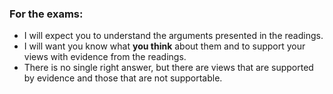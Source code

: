 ### For the exams: 
* I will expect you to understand the arguments presented in the readings.
* I will want you know what **you think** about them and to support your views with evidence from the readings.
* There is no single right answer, but there are views that are supported by evidence and those that are not supportable. 

